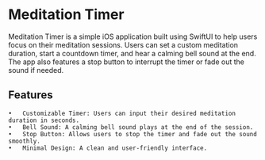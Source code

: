 # Meditation Timer

Meditation Timer is a simple iOS application built using SwiftUI to help users focus on their meditation sessions. Users can set a custom meditation duration, start a countdown timer, and hear a calming bell sound at the end. The app also features a stop button to interrupt the timer or fade out the sound if needed.

## Features
	•	Customizable Timer: Users can input their desired meditation duration in seconds.  
	•	Bell Sound: A calming bell sound plays at the end of the session.  
	•	Stop Button: Allows users to stop the timer and fade out the sound smoothly.  
	•	Minimal Design: A clean and user-friendly interface.  
